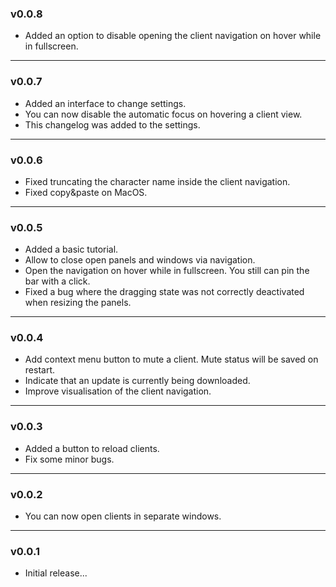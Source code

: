 ### v0.0.8

-   Added an option to disable opening the client navigation on hover while in fullscreen.

---

### v0.0.7

-   Added an interface to change settings.
-   You can now disable the automatic focus on hovering a client view.
-   This changelog was added to the settings.

---

### v0.0.6

-   Fixed truncating the character name inside the client navigation.
-   Fixed copy&paste on MacOS.

---

### v0.0.5

-   Added a basic tutorial.
-   Allow to close open panels and windows via navigation.
-   Open the navigation on hover while in fullscreen. You still can pin the bar with a click.
-   Fixed a bug where the dragging state was not correctly deactivated when resizing the panels.

---

### v0.0.4

-   Add context menu button to mute a client. Mute status will be saved on restart.
-   Indicate that an update is currently being downloaded.
-   Improve visualisation of the client navigation.

---

### v0.0.3

-   Added a button to reload clients.
-   Fix some minor bugs.

---

### v0.0.2

-   You can now open clients in separate windows.

---

### v0.0.1

-   Initial release...
